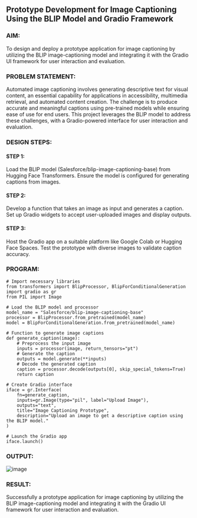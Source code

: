 ## Prototype Development for Image Captioning Using the BLIP Model and Gradio Framework

### AIM:
To design and deploy a prototype application for image captioning by utilizing the BLIP image-captioning model and integrating it with the Gradio UI framework for user interaction and evaluation.

### PROBLEM STATEMENT:
Automated image captioning involves generating descriptive text for visual content, an essential capability for applications in accessibility, multimedia retrieval, and automated content creation. The challenge is to produce accurate and meaningful captions using pre-trained models while ensuring ease of use for end users. This project leverages the BLIP model to address these challenges, with a Gradio-powered interface for user interaction and evaluation.
### DESIGN STEPS:

#### STEP 1:
Load the BLIP model (Salesforce/blip-image-captioning-base) from Hugging Face Transformers.
Ensure the model is configured for generating captions from images.

#### STEP 2:
Develop a function that takes an image as input and generates a caption.
Set up Gradio widgets to accept user-uploaded images and display outputs.
#### STEP 3:
Host the Gradio app on a suitable platform like Google Colab or Hugging Face Spaces.
Test the prototype with diverse images to validate caption accuracy.
### PROGRAM:
```
# Import necessary libraries
from transformers import BlipProcessor, BlipForConditionalGeneration
import gradio as gr
from PIL import Image

# Load the BLIP model and processor
model_name = "Salesforce/blip-image-captioning-base"
processor = BlipProcessor.from_pretrained(model_name)
model = BlipForConditionalGeneration.from_pretrained(model_name)

# Function to generate image captions
def generate_caption(image):
    # Preprocess the input image
    inputs = processor(image, return_tensors="pt")
    # Generate the caption
    outputs = model.generate(**inputs)
    # Decode the generated caption
    caption = processor.decode(outputs[0], skip_special_tokens=True)
    return caption

# Create Gradio interface
iface = gr.Interface(
    fn=generate_caption,
    inputs=gr.Image(type="pil", label="Upload Image"),
    outputs="text",
    title="Image Captioning Prototype",
    description="Upload an image to get a descriptive caption using the BLIP model."
)

# Launch the Gradio app
iface.launch()
```
### OUTPUT:
![image](https://github.com/user-attachments/assets/08ecfabe-942b-418c-a1b7-4a25336829e4)

### RESULT:
Successfully a prototype application for image captioning by utilizing the BLIP image-captioning model and integrating it with the Gradio UI framework for user interaction and evaluation.

